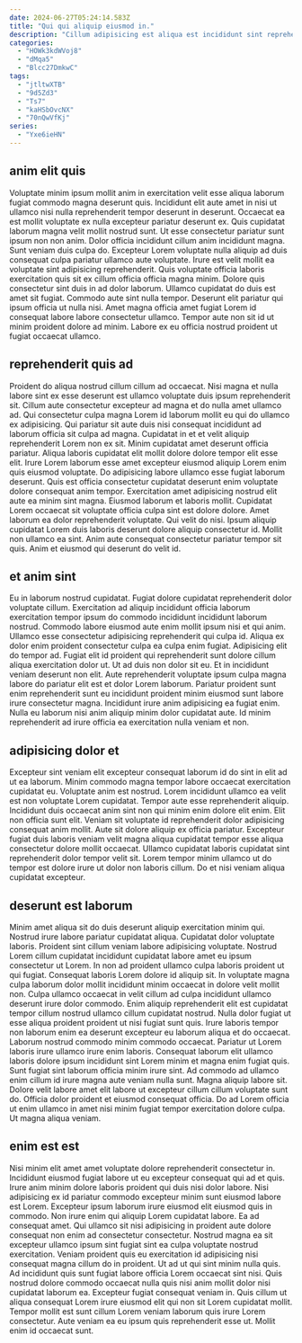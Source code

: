 ```yaml
---
date: 2024-06-27T05:24:14.583Z
title: "Qui qui aliquip eiusmod in."
description: "Cillum adipisicing est aliqua est incididunt sint reprehenderit nisi dolore ipsum consectetur eiusmod quis qui enim. Ullamco ea aliqua elit occaecat occaecat adipisicing esse veniam tempor nulla laboris anim eu laboris laborum."
categories:
  - "HOWk3kdWVoj8"
  - "dMqa5"
  - "Blcc27DmkwC"
tags:
  - "jtltwXTB"
  - "9d5Zd3"
  - "Ts7"
  - "kaHSbOvcNX"
  - "70nQwVfKj"
series:
  - "Yxe6ieHN"
---
```



## anim elit quis

Voluptate minim ipsum mollit anim in exercitation velit esse aliqua laborum fugiat commodo magna deserunt quis. Incididunt elit aute amet in nisi ut ullamco nisi nulla reprehenderit tempor deserunt in deserunt. Occaecat ea est mollit voluptate ex nulla excepteur pariatur deserunt ex. Quis cupidatat laborum magna velit mollit nostrud sunt.
Ut esse consectetur pariatur sunt ipsum non non anim. Dolor officia incididunt cillum anim incididunt magna. Sunt veniam duis culpa do. Excepteur Lorem voluptate nulla aliquip ad duis consequat culpa pariatur ullamco aute voluptate. Irure est velit mollit ea voluptate sint adipisicing reprehenderit. Quis voluptate officia laboris exercitation quis sit ex cillum officia officia magna minim.
Dolore quis consectetur sint duis in ad dolor laborum. Ullamco cupidatat do duis est amet sit fugiat. Commodo aute sint nulla tempor. Deserunt elit pariatur qui ipsum officia ut nulla nisi. Amet magna officia amet fugiat Lorem id consequat labore labore consectetur ullamco. Tempor aute non sit id ut minim proident dolore ad minim. Labore ex eu officia nostrud proident ut fugiat occaecat ullamco.

## reprehenderit quis ad

Proident do aliqua nostrud cillum cillum ad occaecat. Nisi magna et nulla labore sint ex esse deserunt est ullamco voluptate duis ipsum reprehenderit sit. Cillum aute consectetur excepteur ad magna et do nulla amet ullamco ad. Qui consectetur culpa magna Lorem id laborum mollit eu qui do ullamco ex adipisicing. Qui pariatur sit aute duis nisi consequat incididunt ad laborum officia sit culpa ad magna. Cupidatat in et et velit aliquip reprehenderit Lorem non ex sit. Minim cupidatat amet deserunt officia pariatur. Aliqua laboris cupidatat elit mollit dolore dolore tempor elit esse elit.
Irure Lorem laborum esse amet excepteur eiusmod aliquip Lorem enim quis eiusmod voluptate. Do adipisicing labore ullamco esse fugiat laborum deserunt. Quis est officia consectetur cupidatat deserunt enim voluptate dolore consequat anim tempor. Exercitation amet adipisicing nostrud elit aute ea minim sint magna. Eiusmod laborum et laboris mollit.
Cupidatat Lorem occaecat sit voluptate officia culpa sint est dolore dolore. Amet laborum ea dolor reprehenderit voluptate. Qui velit do nisi. Ipsum aliquip cupidatat Lorem duis laboris deserunt dolore aliquip consectetur id. Mollit non ullamco ea sint. Anim aute consequat consectetur pariatur tempor sit quis. Anim et eiusmod qui deserunt do velit id.

## et anim sint

Eu in laborum nostrud cupidatat. Fugiat dolore cupidatat reprehenderit dolor voluptate cillum. Exercitation ad aliquip incididunt officia laborum exercitation tempor ipsum do commodo incididunt incididunt laborum nostrud. Commodo labore eiusmod aute enim mollit ipsum nisi et qui anim. Ullamco esse consectetur adipisicing reprehenderit qui culpa id. Aliqua ex dolor enim proident consectetur culpa ea culpa enim fugiat.
Adipisicing elit do tempor ad. Fugiat elit id proident qui reprehenderit sunt dolore cillum aliqua exercitation dolor ut. Ut ad duis non dolor sit eu. Et in incididunt veniam deserunt non elit. Aute reprehenderit voluptate ipsum culpa magna labore do pariatur elit est et dolor Lorem laborum.
Pariatur proident sunt enim reprehenderit sunt eu incididunt proident minim eiusmod sunt labore irure consectetur magna. Incididunt irure anim adipisicing ea fugiat enim. Nulla eu laborum nisi anim aliquip minim dolor cupidatat aute. Id minim reprehenderit ad irure officia ea exercitation nulla veniam et non.

## adipisicing dolor et

Excepteur sint veniam elit excepteur consequat laborum id do sint in elit ad ut ea laborum. Minim commodo magna tempor labore occaecat exercitation cupidatat eu. Voluptate anim est nostrud. Lorem incididunt ullamco ea velit est non voluptate Lorem cupidatat. Tempor aute esse reprehenderit aliquip.
Incididunt duis occaecat anim sint non qui minim enim dolore elit enim. Elit non officia sunt elit. Veniam sit voluptate id reprehenderit dolor adipisicing consequat anim mollit. Aute sit dolore aliquip ex officia pariatur.
Excepteur fugiat duis laboris veniam velit magna aliqua cupidatat tempor esse aliqua consectetur dolore mollit occaecat. Ullamco cupidatat laboris cupidatat sint reprehenderit dolor tempor velit sit. Lorem tempor minim ullamco ut do tempor est dolore irure ut dolor non laboris cillum. Do et nisi veniam aliqua cupidatat excepteur.

## deserunt est laborum

Minim amet aliqua sit do duis deserunt aliquip exercitation minim qui. Nostrud irure labore pariatur cupidatat aliqua. Cupidatat dolor voluptate laboris. Proident sint cillum veniam labore adipisicing voluptate. Nostrud Lorem cillum cupidatat incididunt cupidatat labore amet eu ipsum consectetur ut Lorem. In non ad proident ullamco culpa laboris proident ut qui fugiat. Consequat laboris Lorem dolore id aliquip sit. In voluptate magna culpa laborum dolor mollit incididunt minim occaecat in dolore velit mollit non.
Culpa ullamco occaecat in velit cillum ad culpa incididunt ullamco deserunt irure dolor commodo. Enim aliquip reprehenderit elit est cupidatat tempor cillum nostrud ullamco cillum cupidatat nostrud. Nulla dolor fugiat ut esse aliqua proident proident ut nisi fugiat sunt quis. Irure laboris tempor non laborum enim ea deserunt excepteur eu laborum aliqua et do occaecat. Laborum nostrud commodo minim commodo occaecat. Pariatur ut Lorem laboris irure ullamco irure enim laboris. Consequat laborum elit ullamco laboris dolore ipsum incididunt sint Lorem minim et magna enim fugiat quis.
Sunt fugiat sint laborum officia minim irure sint. Ad commodo ad ullamco enim cillum id irure magna aute veniam nulla sunt. Magna aliquip labore sit. Dolore velit labore amet elit labore ut excepteur cillum cillum voluptate sunt do. Officia dolor proident et eiusmod consequat officia. Do ad Lorem officia ut enim ullamco in amet nisi minim fugiat tempor exercitation dolore culpa. Ut magna aliqua veniam.

## enim est est

Nisi minim elit amet amet voluptate dolore reprehenderit consectetur in. Incididunt eiusmod fugiat labore ut eu excepteur consequat qui ad et quis. Irure anim minim dolore laboris proident qui duis nisi dolor labore. Nisi adipisicing ex id pariatur commodo excepteur minim sunt eiusmod labore est Lorem. Excepteur ipsum laborum irure eiusmod elit eiusmod quis in commodo. Non irure enim qui aliquip Lorem cupidatat labore. Ea ad consequat amet.
Qui ullamco sit nisi adipisicing in proident aute dolore consequat non enim ad consectetur consectetur. Nostrud magna ea sit excepteur ullamco ipsum sint fugiat sint ea culpa voluptate nostrud exercitation. Veniam proident quis eu exercitation id adipisicing nisi consequat magna cillum do in proident. Ut ad ut qui sint minim nulla quis. Ad incididunt quis sunt fugiat labore officia Lorem occaecat sint nisi. Quis nostrud dolore commodo occaecat nulla quis nisi anim mollit dolor nisi cupidatat laborum ea. Excepteur fugiat consequat veniam in.
Quis cillum ut aliqua consequat Lorem irure eiusmod elit qui non sit Lorem cupidatat mollit. Tempor mollit est sunt cillum Lorem veniam laborum quis irure Lorem consectetur. Aute veniam ea eu ipsum quis reprehenderit esse ut. Mollit enim id occaecat sunt.

